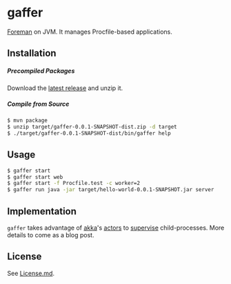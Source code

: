 # gaffer

[Foreman](https://github.com/ddollar/foreman) on JVM. It manages Procfile-based applications.

## Installation

##### Precompiled Packages

Download the [latest release](https://github.com/jingweno/gaffer/releases) and unzip it.

##### Compile from Source

```sh
$ mvn package
$ unzip target/gaffer-0.0.1-SNAPSHOT-dist.zip -d target
$ ./target/gaffer-0.0.1-SNAPSHOT-dist/bin/gaffer help
```

## Usage

```sh
$ gaffer start
$ gaffer start web
$ gaffer start -f Procfile.test -c worker=2
$ gaffer run java -jar target/hello-world-0.0.1-SNAPSHOT.jar server
```

## Implementation

`gaffer` takes advantage of [akka](http://akka.io/)'s [actors](http://en.wikipedia.org/wiki/Actor_model) to [supervise](http://doc.akka.io/docs/akka/snapshot/general/supervision.html) child-processes. More details to come as a blog post.

## License

See [License.md](https://github.com/jingweno/gaffer/blob/master/LICENSE.md).